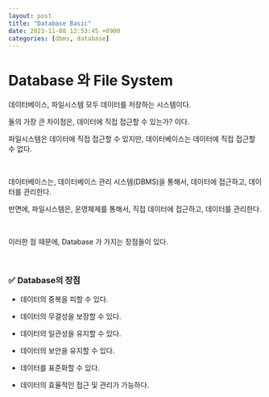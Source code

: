 ```yaml
---
layout: post
title: "Database Basic"
date: 2023-11-08 12:53:45 +0900
categories: [dbms, database]
---
```


# Database 와 File System

데이터베이스, 파일시스템 모두 데이터를 저장하는 시스템이다.

둘의 가장 큰 차이점은, 데이터에 직접 접근할 수 있는가? 이다.

파일시스템은 데이터에 직접 접근할 수 있지만, 데이터베이스는 데이터에 직접 접근할 수 없다.

<br>

데이터베이스는, 데이터베이스 관리 시스템(DBMS)을 통해서, 데이터에 접근하고, 데이터를 관리한다.

반면에, 파일시스템은, 운영체제를 통해서, 직접 데이터에 접근하고, 데이터를 관리한다.

<br>

이러한 점 때문에, Database 가 가지는 장점들이 있다.

<br>

### ✅ Database의 장점

- 데이터의 중복을 피할 수 있다.

- 데이터의 무결성을 보장할 수 있다.

- 데이터의 일관성을 유지할 수 있다.

- 데이터의 보안을 유지할 수 있다.

- 데이터를 표준화할 수 있다.

- 데이터의 효율적인 접근 및 관리가 가능하다.

